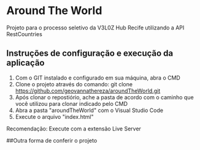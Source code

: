 # Around The World
Projeto para o processo seletivo da V3L0Z Hub Recife utilizando a API RestCountries

## Instruções de configuração e execução da aplicação
1. Com o GIT instalado e configurado em sua máquina, abra o CMD
2. Clone o projeto através do comando: git clone https://github.com/geovannathereza/aroundTheWorld.git
3. Após clonar o repostiório, ache a pasta de acordo com o caminho que você utilizou para clonar indicado pelo CMD
4. Abra a pasta "aroundTheWorld" com o Visual Studio Code
5. Execute o arquivo "index.html"

Recomendação: Execute com a extensão Live Server

##Outra forma de conferir o projeto

